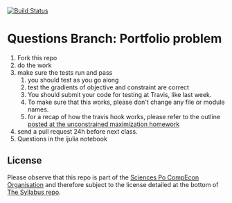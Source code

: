 


[![Build Status](https://travis-ci.org/ScPo-CompEcon/HW_constrained.svg?branch=master)](https://travis-ci.org/ScPo-CompEcon/HW_constrained)

# Questions Branch: Portfolio problem

1. Fork this repo
1. do the work
1. make sure the tests run and pass
	1. you should test as you go along
	1. test the gradients of objective and constraint are correct
	1. You should submit your code for testing at Travis, like last week.
	1. To make sure that this works, please don't change any file or module names.
	1. for a recap of how the travis hook works, please refer to the outline [posted at the unconstrained maximization homework](https://github.com/ScPo-CompEcon/HW_unconstrained)
1. send a pull request 24h before next class.
1. Questions in the ijulia notebook


## License

Please observe that this repo is part of the [Sciences Po CompEcon Organisation](https://github.com/ScPo-CompEcon) and therefore subject to the license detailed at the bottom of [The Syllabus repo](https://github.com/ScPo-CompEcon/Syllabus).
